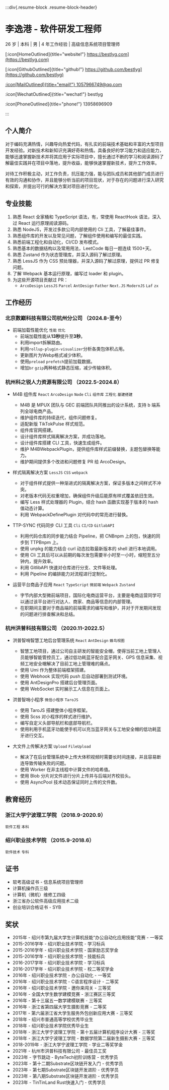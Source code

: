 :::div{.resume-block .resume-block-header}

# 李逸港 - 软件研发工程师

26 岁 | 本科 | 男 | 4 年工作经验 | 高级信息系统项目管理师

[:icon[HomeOutlined]{title="website!"} https://bestlyg.com](https://bestlyg.com)

[:icon[GithubOutlined]{title="github!"} https://github.com/bestlyg](https://github.com/bestlyg)

[:icon[MailOutlined]{title="email!"} 1057966749@qq.com](mailto:1057966749@qq.com)

:icon[WechatOutlined]{title="wechat!"} bestlyg

:icon[PhoneOutlined]{title="phone!"} 13958696909

:::

## 个人简介

对于编码充满热情，兴趣导向热爱代码，有扎实的前端技术基础和丰富的大型项目开发经验。对新技术和新知识充满好奇和热情。具备良好的学习能力和适应能力，能够迅速掌握新技术并将其应用于实际项目中，擅长通过不断的学习和阅读源码了解最佳实践并在项目中落地，提升收益，能够快速掌握新技术，提升工作效率。

对待工作积极主动，对工作负责，抗压能力强，能与团队成员和其他部门成员进行有效的沟通和协作，并且能够分析当前的项目现状，对于存在的问题进行深入研究和探索，并提出可行的解决方案对项目进行优化。

## 专业技能

1. 熟悉 React 全家桶和 TypeScript 语法，有，常使用 ReactHook 语法，深入过 React 运行原理阅读源码。
2. 熟悉 NodeJS，开发过多款公司内部使用的 Cli 工具，了解最佳事件。
3. 熟悉组件库的开发以及常见问题，了解组件使用和编写的最佳实践。
4. 熟悉前端工程化和自动化，CI/CD 发布模式。
5. 熟悉基本的数据结构以及常用用法，LeetCode 每日一题连续 1500+天。
6. 熟悉 Zustand 作为状态管理库，并深入源码了解过原理。
7. 熟悉 LessJS 作为 CSS 预处理器，并深入源码了解过原理，提供过 PR 修复问题。
8. 了解 Webpack 基本运行原理，编写过 loader 和 plugin。
9. 为这些开源项目贡献过 PR：
    - `ArcoDesign` `LessJS` `Parcel` `AntDesign` `Father` `Next.JS` `ModernJS` `Laf` `zx`

## 工作经历

### 北京数巅科技有限公司杭州分公司 （2024.8-至今）

- 前端加载性能优化 `性能` `优化`
    - 前端加载性能从**13秒**提升至**3秒**。
    - 利用import拆解路由。
    - 利用`rollup-plugin-visualizer`分析各类包体积占用。
    - 更新图片为Webp格式减少体积。
    - 使用`preload` `prefetch`提前加载数据。
    - 增加`br` `gzip`两种格式静态压缩，减少传输体积。

### 杭州科之锐人力资源有限公司 （2022.5-2024.8）

- M4B 组件库 `React` `ArcoDesign` `Node` `Cli` `组件库` `工程化` `基建搭建`

    - M4B 是 MPUX 团队与 GEC 前端团队共同推出的设计系统，支持 b 端系列全球电商产品。
    - 维护组件库的持续迭代，组件问题修复。
    - 适配新版 TikTokPulse 样式规范。
    - 组件库官网搭建。
    - 设计组件库样式隔离解决方案，并成功落地。
    - 设计组件库搭建 CLI 工具，快速生成组件。
    - 维护 M4BWebpackPlugin，提供组件库样式前缀替换，主题包替换等能力。
    - 维护期间提供多个改进和问题修复 PR 给 ArcoDesign。

- 样式隔离解决方案 `LessJS` `CSS` `webpack`

    - 对于组件样式提供一种渐进式的隔离解决方案，保证多版本之间样式不冲突。
    - 对老版本代码无权重增加，确保组件升级后能原有样式覆盖依旧生效。
    - 编写 Less 样式处理器的 Plugin，结合 hash 函数实现基于版本的 hash 值动态计算。
    - 利用 WebpackDefinePlugin 对代码中的常亮进行替换。

- TTP-SYNC 代码同步 CLI 工具 `Cli` `CI/CD` `GitlabAPI`

    - 利用代码仓库的同步能力结合 Pipeline，把 CNBnpm 上的包，快速的同步到 TTPBnpm 上。
    - 使用 unpkg 的能力结合 curl 动态拉取最新版本的 shell 进行本地调用。
    - 使用 Cli 工具后可以从前期的每次发包需要半小时至一小时，缩短至五分钟内，提升效率。
    - 利用 GitlibAPI 快速对仓库进行分支、文件等处理。
    - 利用 Pipeline 的编排能力对流程进行定制化。

- 运营平台商品子应用 `React` `TypeScript` `微前端` `Webpack` `Zustand`
    - 字节内部大型微前端项目，国际化电商运营平台，主要是电商运营同学可以通过该平台进行对达人、商家、商品等信息的内部管理。
    - 在职期间主要对于商品端的前端需求的编写和维护，并对于开发期间发现的问题进行排查解决和总结。

### 杭州洪普科技有限公司 （2020.11-2022.5）

- 洪普智哨智慧工地后台管理系统 `React` `AntDesign` `蜂鸟视图`

    - 智慧工地项目，通过公司自主研发的智能安全帽，使得当前工地上管理人员能够智能管控员工，通过低功耗蓝牙配合蓝牙网关、GPS 信息采集、视频工地安全帽解决了目前工地上管理难的痛点。
    - 使用 Umi 作为整体前端框架搭建。
    - 使用 Webhook 实现代码 push 后自动部署到测试环境。
    - 使用 AntDesignPro 搭建后台管理页面。
    - 使用 WebSocket 实时展示工人信息在页面上。

- 洪普智哨小程序 `微信小程序` `TaroJS`

    - 使用 TaroJS 搭建整体小程序框架。
    - 使用 Scss 对小程序的样式进行维护。
    - 编写自定义头部导航栏和底部导航栏。
    - 使用利用手机蓝牙功能使手机可以充当蓝牙网关与工地安全帽的低功耗蓝牙进行交互。

- 大文件上传解决方案 `Upload` `FileUpload`
    - 解决了在后台管理系统中上传大体积视频时需要长时间连接，并且容易断连导致传输失败的问题。
    - 使用 Worker 在非主线程中计算文件的哈希值。
    - 使用 Blob 分片对文件进行分片上传并与后端对齐校验头。
    - 使用 AsyncPool 技术动态保证同时上传的文件数。

## 教育经历

### 浙江大学宁波理工学院 （2018.9-2020.9）

`软件工程` `本科`

### 绍兴职业技术学院 （2015.9-2018.6）

`软件技术` `专科`

## 证书

- 软考高级证书 - 信息系统项目管理师
- 计算机操作员三级
- 计算机（微机）维修工四级
- 浙江省办公软件高级应用技术二级
- 创业培训合格证书 - SYB

## 奖状

- 2015年 - 绍兴市第九届大学生计算机技能“办公自动化应用技能”竞赛 - 一等奖
- 2015-2016学年 - 绍兴职业技术学院 - 学习标兵
- 2015-2016学年 - 绍兴职业技术学院 - 国家励志奖学金
- 2015-2016学年 - 绍兴职业技术学院 - 技能标兵
- 2016-2017学年 - 绍兴职业技术学院 - 学习标兵
- 2016-2017学年 - 绍兴职业技术学院 - 校二等奖学金
- 2016年 - 绍兴职业技术学院 - 办公自动化 - 一等奖
- 2016年 - 绍兴职业技术学院 - C语言程序设计 - 二等奖
- 2016年 - 绍兴职业技术学院 - 邀你来闯关 - 三等奖
- 2016年 - 全国大学生数学建模竞赛 - 浙江赛区三等奖
- 2016年 - 第十三届五一数学建模联赛 - 三等奖
- 2016年 - 浙江省第四届大学生摄影竞赛 - 二等奖
- 2017年 - 第六届浙江省大学生服务外包创新应用大赛 - 三等奖
- 2018年 - 绍兴市普通高等学校优秀毕业生
- 2018年 - 绍兴职业技术学院优秀毕业生
- 2018年 - 浙江大学宁波理工学院 - 第十五届计算机程序设计大赛 - 三等奖
- 2018年 - 浙江大学宁波理工学院 - 数据学院第二届新生摄影大赛 - 三等奖
- 2018-2019年 - 浙江大学宁波理工学院 - 学业二等奖学金
- 2021年 - 杭州市洪普科技有限公司 - 最佳员工奖
- 2023年 - 字节跳动 - ByteTech初阶训练营 - 优秀学员
- 2023年 - 第十二期Substrate区块链开发入门 - 优秀学员
- 2023年 - 第七期Substrate区块链开发进阶 - 优秀学员
- 2023年 - 第八期Substrate区块链开发进阶 - 优秀学员
- 2023年 - TinTinLand Rust快速入门 - 优秀学员

